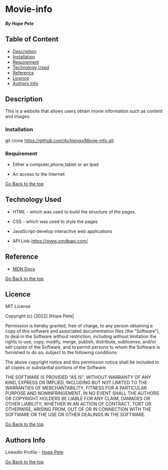 # Movie-info


##### By Hope Pete

## Table of Content

+ [Description](#description)
+ [Installation](#Installation)
+ [Requirement](#Requirement)
+ [Technology Used](#technology-used)
+ [Reference](#reference)
+ [Licence](#licence)
+ [Authors Info](#author-Info)

## Description
<p>This is a website that allows users obtain movie information such as content and images.</p>

### Installation 
git clone https://github.com/Achiengy/Movie-info.git


### Requirement

* Either a computer,phone,tablet or an Ipad

* An access to the Internet

[Go Back to the top](#Movie-info)
## Technology Used
* HTML - which was used to build the structure of the pages.

* CSS - which was used to style the pages 

* JavaScript-develop interactive web applications
* API Link-https://www.omdbapi.com/



## Reference
* <a href='https://developer.mozilla.org/en-US/'>MDN Docs</a>

[Go Back to the top](#Movie-info)

## Licence

MIT License

Copyright (c) [2022] [Hope Pete]

Permission is hereby granted, free of charge, to any person obtaining a copy
of this software and associated documentation files (the "Software"), to deal
in the Software without restriction, including without limitation the rights
to use, copy, modify, merge, publish, distribute, sublicense, and/or sell
copies of the Software, and to permit persons to whom the Software is
furnished to do so, subject to the following conditions:

The above copyright notice and this permission notice shall be included in all
copies or substantial portions of the Software.

THE SOFTWARE IS PROVIDED "AS IS", WITHOUT WARRANTY OF ANY KIND, EXPRESS OR
IMPLIED, INCLUDING BUT NOT LIMITED TO THE WARRANTIES OF MERCHANTABILITY,
FITNESS FOR A PARTICULAR PURPOSE AND NONINFRINGEMENT. IN NO EVENT SHALL THE
AUTHORS OR COPYRIGHT HOLDERS BE LIABLE FOR ANY CLAIM, DAMAGES OR OTHER
LIABILITY, WHETHER IN AN ACTION OF CONTRACT, TORT OR OTHERWISE, ARISING FROM,
OUT OF OR IN CONNECTION WITH THE SOFTWARE OR THE USE OR OTHER DEALINGS IN THE
SOFTWARE.

[Go Back to the top](#Movie-info)

## Authors Info

LinkedIn Profile - [Hope Pete](https://www.linkedin.com/public-profile/settings?trk=d_flagship3_profile_self_view_public_profile&lipi=urn%3Ali%3Apage%3Ad_flagship3_profile_self_edit_contact_info%3B04GDdBTyQ4GEV6yKxfysNA%3D%3D)

[Go Back to the top](#Movie-info)
